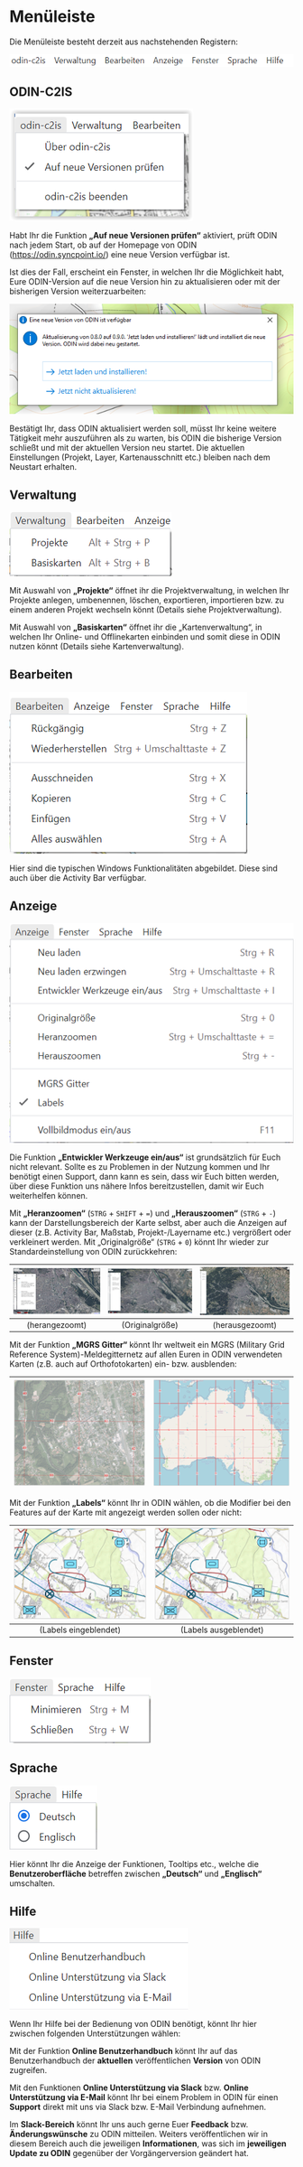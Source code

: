 # Menüleiste



Die Menüleiste besteht derzeit aus nachstehenden Registern:



![](images/Menueleiste.png)





## ODIN-C2IS



![](images/odin_c2is.png)



Habt Ihr die Funktion **„Auf neue Versionen prüfen“** aktiviert, prüft ODIN nach jedem Start, ob auf der Homepage von ODIN (<https://odin.syncpoint.io/>) eine neue Version verfügbar ist.



Ist dies der Fall, erscheint ein Fenster, in welchen Ihr die Möglichkeit habt, Eure ODIN-Version auf die neue Version hin zu aktualisieren oder mit der bisherigen Version weiterzuarbeiten:

![](images/odin_c2is_Aktualisierungsabfrage.png)



Bestätigt Ihr, dass ODIN aktualisiert werden soll, müsst Ihr keine weitere Tätigkeit mehr auszuführen als zu warten, bis ODIN die bisherige Version schließt und mit der aktuellen Version neu startet. Die aktuellen Einstellungen (Projekt, Layer, Kartenausschnitt etc.) bleiben nach dem Neustart erhalten.





## Verwaltung



![](images/Verwaltung.png)



Mit Auswahl von **„Projekte“** öffnet ihr die Projektverwaltung, in welchen Ihr Projekte anlegen, umbenennen, löschen, exportieren, importieren bzw. zu einem anderen Projekt wechseln könnt (Details siehe Projektverwaltung).

Mit Auswahl von **„Basiskarten“** öffnet ihr die „Kartenverwaltung“, in welchen Ihr Online- und Offlinekarten einbinden und somit diese in ODIN nutzen könnt (Details siehe Kartenverwaltung).





## Bearbeiten



![](images/Bearbeiten.png)



Hier sind die typischen Windows Funktionalitäten abgebildet. Diese sind auch über die Activity Bar verfügbar.





## Anzeige



![](images/Anzeige_1.png)



Die Funktion **„Entwickler Werkzeuge ein/aus“** ist grundsätzlich für Euch nicht relevant. Sollte es zu Problemen in der Nutzung kommen und Ihr benötigt einen Support, dann kann es sein, dass wir Euch bitten werden, über diese Funktion uns nähere Infos bereitzustellen, damit wir Euch weiterhelfen können.



Mit **„Heranzoomen“** (`STRG` + `SHIFT` + `=`) und **„Herauszoomen“** (`STRG` + `-`) kann der Darstellungsbereich der Karte selbst, aber auch die Anzeigen auf dieser (z.B. Activity Bar, Maßstab, Projekt-/Layername etc.) vergrößert oder verkleinert werden. Mit „Originalgröße“ (`STRG` + `0`) könnt Ihr wieder zur Standardeinstellung von ODIN zurückkehren:

| ![](images/Anzeige_2_Zoom_1.png) | ![](images/Anzeige_2_Zoom_2.png) | ![](images/Anzeige_2_Zoom_3.png) |
| :------------------------------: | :------------------------------: | :------------------------------: |
|          (herangezoomt)          |         (Originalgröße)          |         (herausgezoomt)          |



Mit der Funktion **„MGRS Gitter“** könnt Ihr weltweit ein MGRS (Military Grid Reference System)-Meldegitternetz auf allen Euren in ODIN verwendeten Karten (z.B. auch auf Orthofotokarten) ein- bzw. ausblenden:

| ![](images/Anzeige_3_MGRS_1.png) | ![](images/Anzeige_3_MGRS_2.png) |
| :------------------------------: | :------------------------------: |





Mit der Funktion **„Labels“** könnt Ihr in ODIN  wählen, ob die Modifier bei den Features auf der Karte mit angezeigt werden sollen oder nicht:

| ![](images/Anzeige_4_Labels_1.png) | ![](images/Anzeige_4_Labels_2.png) |
| :--------------------------------: | :--------------------------------: |
|       (Labels eingeblendet)        |       (Labels ausgeblendet)        |





## Fenster



![](images/Fenster.png)





## Sprache



![](images/Sprache.png)



Hier könnt Ihr die Anzeige der Funktionen, Tooltips etc., welche die **Benutzeroberfläche** betreffen zwischen **„Deutsch“** und **„Englisch“** umschalten.





## Hilfe



![](images/Hilfe.png)



Wenn Ihr Hilfe bei der Bedienung von ODIN benötigt, könnt Ihr hier zwischen folgenden Unterstützungen wählen:



Mit der Funktion **Online Benutzerhandbuch** könnt Ihr auf das Benutzerhandbuch der **aktuellen** veröffentlichen **Version** von ODIN zugreifen.



Mit den Funktionen **Online Unterstützung via Slack** bzw. **Online Unterstützung via E-Mail** könnt Ihr bei einem Problem in ODIN für einen **Support** direkt mit uns via Slack bzw. E-Mail Verbindung aufnehmen.

Im **Slack-Bereich** könnt Ihr uns auch gerne Euer **Feedback** bzw. **Änderungswünsche** zu ODIN mitteilen. Weiters veröffentlichen wir in diesem Bereich auch die jeweiligen **Informationen**, was sich im **jeweiligen Update zu ODIN** gegenüber der Vorgängerversion geändert hat.



# 
